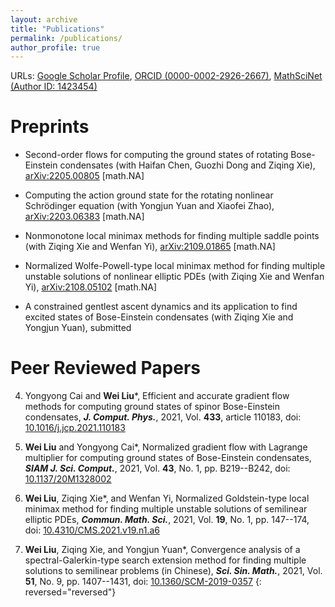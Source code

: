 ```yaml
---
layout: archive
title: "Publications"
permalink: /publications/
author_profile: true
---
```


URLs:
[Google Scholar Profile](https://scholar.google.com/citations?user=boygCawAAAAJ&hl=en), 
[ORCID (0000-0002-2926-2667)](https://orcid.org/0000-0002-2926-2667),
[MathSciNet (Author ID: 1423454)](https://mathscinet.ams.org/mathscinet/MRAuthorID/1423454)

 
<!-- {% if author.googlescholar %}
  You can also find my articles on <u><a href="{{author.googlescholar}}">my Google Scholar profile</a>.</u>
{% endif %} 

{% include base_path %}

{% for post in site.publications reversed %}
  {% include archive-single.html %}
{% endfor %}
 -->
 
 
Preprints
======
<!-- Haifan Chen, Guozhi Dong<sup>*</sup>, **Wei Liu**, and Ziqing Xie, -->
* Second-order flows for computing the ground states of rotating Bose-Einstein condensates 
	(with Haifan Chen, Guozhi Dong and Ziqing Xie), 
  [arXiv:2205.00805](https://arxiv.org/abs/2205.00805) [math.NA]
  <!-- submitted to J. Comput. Phys.. -->

<!-- **Wei Liu**, Yongjun Yuan<sup>*</sup>, and Xiaofei Zhao,  -->
*	Computing the action ground state for the rotating nonlinear Schrödinger equation 
	(with Yongjun Yuan and Xiaofei Zhao), 
	[arXiv:2203.06383](https://arxiv.org/abs/2203.06383) [math.NA]
  <!-- submitted to SIAM J. Sci. Comput. -->

<!-- **Wei Liu**, Ziqing Xie<sup>*</sup>, and Wenfan Yi,  -->
*	Nonmonotone local minimax methods for finding multiple saddle points 
	(with Ziqing Xie and Wenfan Yi), 
  [arXiv:2109.01865](http://arxiv.org/abs/2109.01865) [math.NA]
  <!-- submitted to SIAM J. Numer. Anal. -->

<!-- **Wei Liu**, Ziqing Xie, and Wenfan Yi<sup>*</sup>,  -->
*	Normalized Wolfe-Powell-type local minimax method for finding multiple unstable solutions of nonlinear elliptic PDEs 
	(with Ziqing Xie and Wenfan Yi),
  [arXiv:2108.05102](http://arxiv.org/abs/2108.05102) [math.NA]
  <!-- submitted to Sci. China Math. -->
 
<!-- **Wei Liu**, Ziqing Xie, and Yongjun Yuan<sup>*</sup>, -->
* A constrained gentlest ascent dynamics and its application to find excited states of Bose-Einstein condensates 
	(with Ziqing Xie and Yongjun Yuan), submitted
 
 
Peer Reviewed Papers
======


4. Yongyong Cai and **Wei Liu***,
  Efficient and accurate gradient flow methods for computing ground states of spinor Bose-Einstein condensates, 
  _**J. Comput. Phys.**_, 2021, Vol. **433**, article 110183, 
  doi: [10.1016/j.jcp.2021.110183](https://doi.org/10.1016/j.jcp.2021.110183)

3. **Wei Liu** and Yongyong Cai*, 
  Normalized gradient flow with Lagrange multiplier for computing ground states of Bose-Einstein condensates, 
  _**SIAM J. Sci. Comput.**_, 2021, Vol. **43**, No. 1, pp. B219--B242, 
  doi: [10.1137/20M1328002](https://doi.org/10.1137/20M1328002)

2. **Wei Liu**, Ziqing Xie*, and Wenfan Yi, 
  Normalized Goldstein-type local minimax method for finding multiple unstable solutions of semilinear elliptic PDEs, 
  _**Commun. Math. Sci.**_, 2021, Vol. **19**, No. 1, pp. 147--174, 
  doi: [10.4310/CMS.2021.v19.n1.a6](https://doi.org/10.4310/CMS.2021.v19.n1.a6)

1. **Wei Liu**, Ziqing Xie, and Yongjun Yuan*, 
  Convergence analysis of a spectral-Galerkin-type search extension method for finding multiple solutions to semilinear problems (in Chinese),
  _**Sci. Sin. Math.**_, 2021, Vol. **51**, No. 9, pp. 1407--1431, 
  doi: [10.1360/SCM-2019-0357](https://doi.org/10.1360/SCM-2019-0357)
{: reversed="reversed"}


